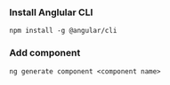 
### Install Anglular CLI

`npm install -g @angular/cli`

### Add component

`ng generate component <component name>`
